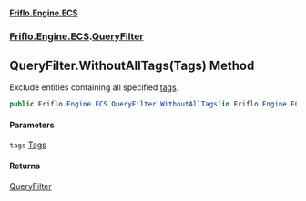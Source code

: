 #### [Friflo.Engine.ECS](index.md 'index')
### [Friflo.Engine.ECS](Friflo.Engine.ECS.md 'Friflo.Engine.ECS').[QueryFilter](QueryFilter.md 'Friflo.Engine.ECS.QueryFilter')

## QueryFilter.WithoutAllTags(Tags) Method

Exclude entities containing all specified [tags](QueryFilter.WithoutAllTags(Tags).md#Friflo.Engine.ECS.QueryFilter.WithoutAllTags(Friflo.Engine.ECS.Tags).tags 'Friflo.Engine.ECS.QueryFilter.WithoutAllTags(Friflo.Engine.ECS.Tags).tags').

```csharp
public Friflo.Engine.ECS.QueryFilter WithoutAllTags(in Friflo.Engine.ECS.Tags tags);
```
#### Parameters

<a name='Friflo.Engine.ECS.QueryFilter.WithoutAllTags(Friflo.Engine.ECS.Tags).tags'></a>

`tags` [Tags](Tags.md 'Friflo.Engine.ECS.Tags')

#### Returns
[QueryFilter](QueryFilter.md 'Friflo.Engine.ECS.QueryFilter')